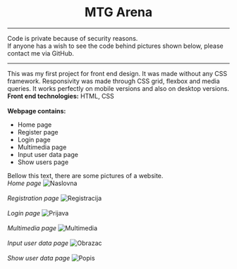 <center><h1>MTG Arena</h1></center>
<hr>
Code is private because of security reasons. <br>
If anyone has a wish to see the code behind pictures shown below, please contact me via GitHub.
<hr>
This was my first project for front end design. It was made without any CSS framework. Responsivity was made through CSS grid, flexbox and media queries. It works perfectly on mobile versions and also on desktop versions.
<br>
<b>Front end technologies:</b> HTML, CSS <br> 
<br>
<b>Webpage contains:</b><br>
<ul>
  <li>Home page</li>
  <li>Register page</li>
  <li>Login page</li>
  <li>Multimedia page</li>
  <li>Input user data page</li>
  <li>Show users page</li>
</ul>

Bellow this text, there are some pictures of a website.<br>
*Home page*
![Naslovna](https://user-images.githubusercontent.com/35956934/77862113-aff46600-7219-11ea-9463-c68c885fc188.jpg)
<br><br>*Registration page*
![Registracija](https://user-images.githubusercontent.com/35956934/77862026-217fe480-7219-11ea-9959-1d7f1af79543.jpg)
<br><br>*Login page*
![Prijava](https://user-images.githubusercontent.com/35956934/77862027-22b11180-7219-11ea-885d-ab1111e077c0.jpg)
<br><br>*Multimedia page*
![Multimedia](https://user-images.githubusercontent.com/35956934/77862031-25ac0200-7219-11ea-8c4e-4a9b7e7be4ae.jpg)
<br><br>*Input user data page*
![Obrazac](https://user-images.githubusercontent.com/35956934/77862033-280e5c00-7219-11ea-9bb3-c6ea1519fc11.jpg)
<br><br>*Show user data page*
![Popis](https://user-images.githubusercontent.com/35956934/77862034-29d81f80-7219-11ea-8350-437a7e252867.jpg)
